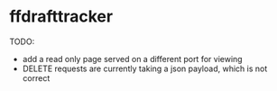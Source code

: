 # ffdrafttracker
TODO:
- add a read only page served on a different port for viewing
- DELETE requests are currently taking a json payload, which is not correct
